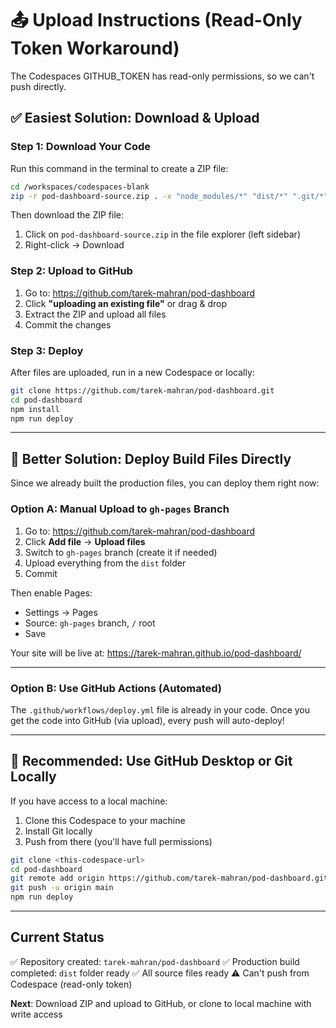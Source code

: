 # 📤 Upload Instructions (Read-Only Token Workaround)

The Codespaces GITHUB_TOKEN has read-only permissions, so we can't push directly. 

## ✅ **Easiest Solution: Download & Upload**

### Step 1: Download Your Code

Run this command in the terminal to create a ZIP file:

```bash
cd /workspaces/codespaces-blank
zip -r pod-dashboard-source.zip . -x "node_modules/*" "dist/*" ".git/*" "*.tar.gz"
```

Then download the ZIP file:
1. Click on `pod-dashboard-source.zip` in the file explorer (left sidebar)
2. Right-click → Download

### Step 2: Upload to GitHub

1. Go to: https://github.com/tarek-mahran/pod-dashboard
2. Click **"uploading an existing file"** or drag & drop
3. Extract the ZIP and upload all files
4. Commit the changes

### Step 3: Deploy

After files are uploaded, run in a new Codespace or locally:

```bash
git clone https://github.com/tarek-mahran/pod-dashboard.git
cd pod-dashboard
npm install
npm run deploy
```

---

## 🚀 **Better Solution: Deploy Build Files Directly**

Since we already built the production files, you can deploy them right now:

### Option A: Manual Upload to `gh-pages` Branch

1. Go to: https://github.com/tarek-mahran/pod-dashboard
2. Click **Add file** → **Upload files**
3. Switch to `gh-pages` branch (create it if needed)
4. Upload everything from the `dist` folder
5. Commit

Then enable Pages:
- Settings → Pages
- Source: `gh-pages` branch, `/` root
- Save

Your site will be live at: https://tarek-mahran.github.io/pod-dashboard/

---

### Option B: Use GitHub Actions (Automated)

The `.github/workflows/deploy.yml` file is already in your code. Once you get the code into GitHub (via upload), every push will auto-deploy!

---

## 🎯 **Recommended: Use GitHub Desktop or Git Locally**

If you have access to a local machine:

1. Clone this Codespace to your machine
2. Install Git locally  
3. Push from there (you'll have full permissions)

```bash
git clone <this-codespace-url>
cd pod-dashboard
git remote add origin https://github.com/tarek-mahran/pod-dashboard.git
git push -u origin main
npm run deploy
```

---

## Current Status

✅ Repository created: `tarek-mahran/pod-dashboard`
✅ Production build completed: `dist` folder ready
✅ All source files ready
⚠️  Can't push from Codespace (read-only token)

**Next**: Download ZIP and upload to GitHub, or clone to local machine with write access
